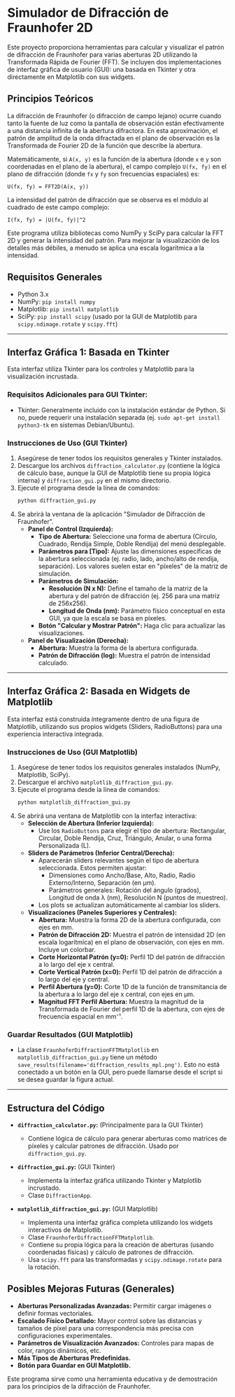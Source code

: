 # Simulador de Difracción de Fraunhofer 2D

Este proyecto proporciona herramientas para calcular y visualizar el patrón de difracción de Fraunhofer para varias aberturas 2D utilizando la Transformada Rápida de Fourier (FFT). Se incluyen dos implementaciones de interfaz gráfica de usuario (GUI): una basada en Tkinter y otra directamente en Matplotlib con sus widgets.

## Principios Teóricos

La difracción de Fraunhofer (o difracción de campo lejano) ocurre cuando tanto la fuente de luz como la pantalla de observación están efectivamente a una distancia infinita de la abertura difractora. En esta aproximación, el patrón de amplitud de la onda difractada en el plano de observación es la Transformada de Fourier 2D de la función que describe la abertura.

Matemáticamente, si `A(x, y)` es la función de la abertura (donde `x` e `y` son coordenadas en el plano de la abertura), el campo complejo `U(fx, fy)` en el plano de difracción (donde `fx` y `fy` son frecuencias espaciales) es:

`U(fx, fy) = FFT2D(A(x, y))`

La intensidad del patrón de difracción que se observa es el módulo al cuadrado de este campo complejo:

`I(fx, fy) = |U(fx, fy)|^2`

Este programa utiliza bibliotecas como NumPy y SciPy para calcular la FFT 2D y generar la intensidad del patrón. Para mejorar la visualización de los detalles más débiles, a menudo se aplica una escala logarítmica a la intensidad.

## Requisitos Generales

*   Python 3.x
*   NumPy: `pip install numpy`
*   Matplotlib: `pip install matplotlib`
*   SciPy: `pip install scipy` (usado por la GUI de Matplotlib para `scipy.ndimage.rotate` y `scipy.fft`)

---

## Interfaz Gráfica 1: Basada en Tkinter

Esta interfaz utiliza Tkinter para los controles y Matplotlib para la visualización incrustada.

### Requisitos Adicionales para GUI Tkinter:
*   Tkinter: Generalmente incluido con la instalación estándar de Python. Si no, puede requerir una instalación separada (ej. `sudo apt-get install python3-tk` en sistemas Debian/Ubuntu).

### Instrucciones de Uso (GUI Tkinter)

1.  Asegúrese de tener todos los requisitos generales y Tkinter instalados.
2.  Descargue los archivos `diffraction_calculator.py` (contiene la lógica de cálculo base, aunque la GUI de Matplotlib tiene su propia lógica interna) y `diffraction_gui.py` en el mismo directorio.
3.  Ejecute el programa desde la línea de comandos:
    ```bash
    python diffraction_gui.py
    ```
4.  Se abrirá la ventana de la aplicación "Simulador de Difracción de Fraunhofer".
    *   **Panel de Control (Izquierda):**
        *   **Tipo de Abertura:** Seleccione una forma de abertura (Círculo, Cuadrado, Rendija Simple, Doble Rendija) del menú desplegable.
        *   **Parámetros para [Tipo]:** Ajuste las dimensiones específicas de la abertura seleccionada (ej. radio, lado, ancho/alto de rendija, separación). Los valores suelen estar en "píxeles" de la matriz de simulación.
        *   **Parámetros de Simulación:**
            *   **Resolución (N x N):** Define el tamaño de la matriz de la abertura y del patrón de difracción (ej. 256 para una matriz de 256x256).
            *   **Longitud de Onda (nm):** Parámetro físico conceptual en esta GUI, ya que la escala se basa en píxeles.
        *   **Botón "Calcular y Mostrar Patrón":** Haga clic para actualizar las visualizaciones.
    *   **Panel de Visualización (Derecha):**
        *   **Abertura:** Muestra la forma de la abertura configurada.
        *   **Patrón de Difracción (log):** Muestra el patrón de intensidad calculado.

---

## Interfaz Gráfica 2: Basada en Widgets de Matplotlib

Esta interfaz está construida íntegramente dentro de una figura de Matplotlib, utilizando sus propios widgets (Sliders, RadioButtons) para una experiencia interactiva integrada.

### Instrucciones de Uso (GUI Matplotlib)

1.  Asegúrese de tener todos los requisitos generales instalados (NumPy, Matplotlib, SciPy).
2.  Descargue el archivo `matplotlib_diffraction_gui.py`.
3.  Ejecute el programa desde la línea de comandos:
    ```bash
    python matplotlib_diffraction_gui.py
    ```
4.  Se abrirá una ventana de Matplotlib con la interfaz interactiva:
    *   **Selección de Abertura (Inferior Izquierda):**
        *   Use los `RadioButtons` para elegir el tipo de abertura: Rectangular, Circular, Doble Rendija, Cruz, Triángulo, Anular, o una forma Personalizada (L).
    *   **Sliders de Parámetros (Inferior Central/Derecha):**
        *   Aparecerán sliders relevantes según el tipo de abertura seleccionada. Estos permiten ajustar:
            *   Dimensiones como Ancho/Base, Alto, Radio, Radio Externo/Interno, Separación (en µm).
            *   Parámetros generales: Rotación del ángulo (grados), Longitud de onda λ (nm), Resolución N (puntos de muestreo).
        *   Los plots se actualizan automáticamente al cambiar los sliders.
    *   **Visualizaciones (Paneles Superiores y Centrales):**
        *   **Abertura:** Muestra la forma 2D de la abertura configurada, con ejes en mm.
        *   **Patrón de Difracción 2D:** Muestra el patrón de intensidad 2D (en escala logarítmica) en el plano de observación, con ejes en mm. Incluye un colorbar.
        *   **Corte Horizontal Patrón (y=0):** Perfil 1D del patrón de difracción a lo largo del eje x central.
        *   **Corte Vertical Patrón (x=0):** Perfil 1D del patrón de difracción a lo largo del eje y central.
        *   **Perfil Abertura (y=0):** Corte 1D de la función de transmitancia de la abertura a lo largo del eje x central, con ejes en µm.
        *   **Magnitud FFT Perfil Abertura:** Muestra la magnitud de la Transformada de Fourier del perfil 1D de la abertura, con ejes de frecuencia espacial en mm⁻¹.

### Guardar Resultados (GUI Matplotlib)
*   La clase `FraunhoferDiffractionFFTMatplotlib` en `matplotlib_diffraction_gui.py` tiene un método `save_results(filename='diffraction_results_mpl.png')`. Esto no está conectado a un botón en la GUI, pero puede llamarse desde el script si se desea guardar la figura actual.

---

## Estructura del Código

*   **`diffraction_calculator.py`:** (Principalmente para la GUI Tkinter)
    *   Contiene lógica de cálculo para generar aberturas como matrices de píxeles y calcular patrones de difracción. Usado por `diffraction_gui.py`.

*   **`diffraction_gui.py`:** (GUI Tkinter)
    *   Implementa la interfaz gráfica utilizando Tkinter y Matplotlib incrustado.
    *   Clase `DiffractionApp`.

*   **`matplotlib_diffraction_gui.py`:** (GUI Matplotlib)
    *   Implementa una interfaz gráfica completa utilizando los widgets interactivos de Matplotlib.
    *   Clase `FraunhoferDiffractionFFTMatplotlib`.
    *   Contiene su propia lógica para la creación de aberturas (usando coordenadas físicas) y cálculo de patrones de difracción.
    *   Usa `scipy.fft` para las transformadas y `scipy.ndimage.rotate` para la rotación.

## Posibles Mejoras Futuras (Generales)

*   **Aberturas Personalizadas Avanzadas:** Permitir cargar imágenes o definir formas vectoriales.
*   **Escalado Físico Detallado:** Mayor control sobre las distancias y tamaños de píxel para una correspondencia más precisa con configuraciones experimentales.
*   **Parámetros de Visualización Avanzados:** Controles para mapas de color, rangos dinámicos, etc.
*   **Más Tipos de Aberturas Predefinidas.**
*   **Botón para Guardar en GUI Matplotlib.**

Este programa sirve como una herramienta educativa y de demostración para los principios de la difracción de Fraunhofer.
